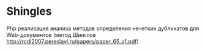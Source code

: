Shingles
========
Php реализация анализа методов определения нечетких дубликатов для Web-документов (метод Шинглов http://rcdl2007.pereslavl.ru/papers/paper_65_v1.pdf)
